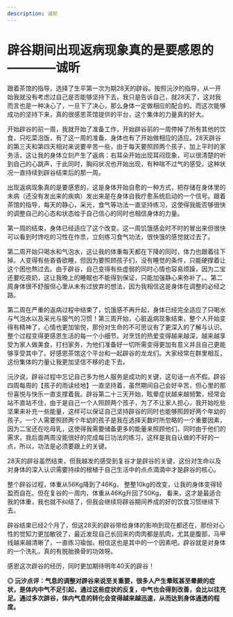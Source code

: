 ```yaml
---
description: 诚昕
---
```


# 辟谷期间出现返病现象真的是要感恩的————诚昕

跟着茶馆的指导，选择了生平第一次为期28天的辟谷。按照沅汐的指导，从一开始我就没有考虑过自己是否能够坚持下去，我只是告诉自己，就28天了，这对我而言也是一种决心了，一旦下了决心，那么身体一定做相应的配合的。而这次能够成功的坚持下来，真的很感恩茶馆提供的平台，这个集体的力量真的好大。

开始辟谷的前一周，我就开始了准备工作，开始辟谷前的一周停掉了所有其他的饮食，只吃菜泡饭，有了这一周的准备，身体也有了开始做相应的适应。28天辟谷的第三天和第四天相对来说要辛苦一些，由于每天要照顾两个孩子，加上平时的家务活，这让我的身体立刻产生了返病：右耳朵开始出现耳闷现象，可以很清楚的听到自己的心跳声，于此同时，胸闷状况也开始出现，有种喘不过气的感受。这种状况一直持续到辟谷结束后的那一周。

出现返病现象真的是要感恩的，这是身体开始自愈的一种方式，把存储在身体里的未病（还没有发出来的疾病）发出来是在身体自我疗愈系统启动的一个信号。跟着茶馆的指导，每天的静心，采光，食气等功法一直坚持练习，这使得我能否够很快的调整自己的心态和状态给于自己信心的同时也相信身体的力量。

第一周的结束，身体已经适应了这个改变。这一周饥饿感会时不时的冒出来但很快可以看到时馋吃的习性在作祟，立刻练习食气功法，很快饿的感觉就过去了。

第二周开始只喝水和气泡水，这让我的体重每天都在下降的同时，体力也跟着往下掉。人变得有些昏昏欲睡，但因为要照顾孩子们，没有睡觉的条件，只能硬撑着让这个困也熬过去。由于辟谷，自己变得有些虚弱的同时心情也容易烦躁，因为二宝还要吃夜奶，这让我晚上的睡眠也不能得到保证，只能加强静心来弥补了。。第二周身体很不舒服但心里从未有过放弃的想法，因为我相信这是身体在调整的必经之路。

第二周在严重的返病过程中结束了，饥饿感不再升起，身体已经完全适应了只喝水与气泡水以及采光与服气的习惯！第三周开始，心脏返病现象结束，整个人开始变得有精神了，心情也更加愉悦，那份对生命的不可思议有了更深入的了解与认识。整个过程变得更感恩生活的每一个小细节。对烹饪的热爱变得越来越深，越来越享受为家人做美食，打扫家务，为他们准备好一切所需变得更加有意义并且自己更能够享受其中了。好感恩茶馆这个平台和一起辟谷的龙龙们。大家经常在群里相互，这份集体的力量让我更加坚信不移的走下去。

沅汐说，辟谷过程中忘记自己多为他人服务是成功的关键，这句话一点不假。辟谷四周每周的【孩子的雨读经地】一直坚持着，虽然期间自己会好辛苦，但心里的那份喜悦与快乐一直支撑着我。辟谷第二十三天开始，眩晕症状越来越频繁，经常会站不直站不住，由于是自己一个人照顾两个孩子，为了不让家人担心，我开始吃些坚果来补充一些能量，这样可以保证自己坚持辟谷的同时也能够照顾好两个年幼的孩子。一个人需要照顾两个年幼的孩子是我在选择天数时所忽略的一个重要因素，因为二宝还在吃母乳，这使得我需要储备更多的能量来照顾他们，同时由于他们的需求，我后面两周没能很好的完成每日功法的练习，这样是我自认做的不好的一点，所以，功法是必须要跟上的关键。

28天的辟谷虽然结束，但我越发的感受到复谷才是辟谷的关键，这份对生命以及对身体的深入认识需要持续的根植于自己生活中的点点滴滴中才是辟谷的核心。

整个辟谷过程，体重从56Kg降到了46Kg， 整整10kg的改变，让我的身体变得轻盈而自在。但在复谷的一周内，体重从46Kg升回了50Kg， 看来，这才是最适合我的体重，我也就不纠结了，但我会继续将辟谷期间养成的好的饮食习惯继续下去。

辟谷结束已经2个月了，但这28天的辟谷带给身体的影响到现在都还在，那份对心性的觉知力更加敏锐了，最近发现自己长回来的肉肉都是肌肉，尤其是腹部，马甲线越来越清晰了，一直练习瑜伽，相信这也是其中的一个因素吧。辟谷就是对身体的一个洗礼，真的有脱胎换骨的功效呀。

感恩这次辟谷的经历，同时更加期待明年40天的辟谷！

**◎ 沅汐点评：气息的调整对辟谷来说至关重要，很多人产生晕眩甚至晕厥的症状，是体内中气不足引起，通过这些症状的反复，中气也会得到改善，会比以往充足。通过多次辟谷，体内气息的转化会变得越来越迅速，从而达到身体通透的程度。**

